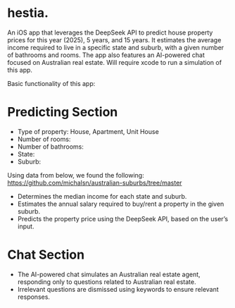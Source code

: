 # hestia.
An iOS app that leverages the DeepSeek API to predict house property prices for this year (2025), 5 years, and 15 years. It estimates the average income required to live in a specific state and suburb, with a given number of bathrooms and rooms. The app also features an AI-powered chat focused on Australian real estate.
Will require xcode to run a simulation of this app.

Basic functionality of this app:

# Predicting Section
- Type of property: House, Apartment, Unit House
- Number of rooms:
- Number of bathrooms:
- State:
- Suburb:

Using data from below, we found the following:
https://github.com/michalsn/australian-suburbs/tree/master
- Determines the median income for each state and suburb.
- Estimates the annual salary required to buy/rent a property in the given suburb.
- Predicts the property price using the DeepSeek API, based on the user’s input.



# Chat Section
- The AI-powered chat simulates an Australian real estate agent, responding only to questions related to Australian real estate.
- Irrelevant questions are dismissed using keywords to ensure relevant responses.
